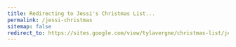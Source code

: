 ```yaml
---
title: Redirecting to Jessi's Christmas List...
permalink: /jessi-christmas
sitemap: false
redirect_to: https://sites.google.com/view/tylavergne/christmas-list/jessis-christmas-list
---
```

